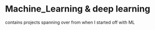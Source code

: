 # Machine_Learning & deep learning 
contains projects spanning over from when I started off with ML
